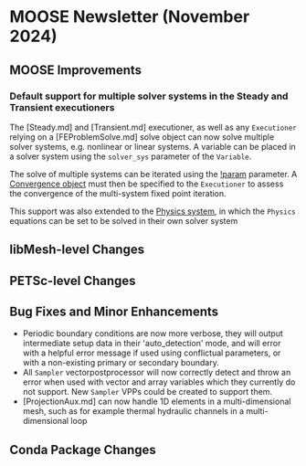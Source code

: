 # MOOSE Newsletter (November 2024)

## MOOSE Improvements

### Default support for multiple solver systems in the Steady and Transient executioners

The [Steady.md] and [Transient.md] executioner, as well as any `Executioner` relying on a [FEProblemSolve.md] solve object
can now solve multiple solver systems, e.g. nonlinear or linear systems. A variable can be placed in a solver system
using the `solver_sys` parameter of the `Variable`.

The solve of multiple systems can be iterated using the [!param](/Executioner/Transient/multi_system_fixed_point) parameter.
A [Convergence object](syntax/Convergence/index.md) must then be specified to the `Executioner` to assess the convergence
of the multi-system fixed point iteration.

This support was also extended to the [Physics system](syntax/Physics/index.md), in which the `Physics` equations can be
set to be solved in their own solver system

## libMesh-level Changes

## PETSc-level Changes

## Bug Fixes and Minor Enhancements

- Periodic boundary conditions are now more verbose, they will output intermediate setup data
  in their 'auto_detection' mode, and will error with a helpful error message if used using conflictual
  parameters, or with a non-existing primary or secondary boundary.
- All `Sampler` vectorpostprocessor will now correctly detect and throw an error when used with
  vector and array variables which they currently do not support. New `Sampler` VPPs could be created
  to support them.
- [ProjectionAux.md] can now handle 1D elements in a multi-dimensional mesh, such as for example
  thermal hydraulic channels in a multi-dimensional loop

## Conda Package Changes
